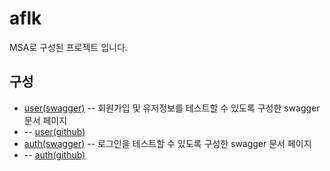 # aflk
MSA로 구성된 프로젝트 입니다.

## 구성
* [user(swagger)](http://52.79.162.165:8000/user/swagger-ui/) -- 회원가입 및 유저정보를 테스트할 수 있도록 구성한 swagger 문서 페이지
* -- [user(github)](https://github.com/jaebum7396/user)
* [auth(swagger)](http://52.79.162.165:8000/auth/swagger-ui/) -- 로그인을 테스트할 수 있도록 구성한 swagger 문서 페이지
* -- [auth(github)](https://github.com/jaebum7396/auth)
